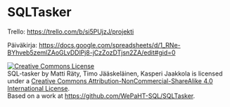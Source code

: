 # SQLTasker

Trello: https://trello.com/b/si5PUjzJ/projekti

Päiväkirja: https://docs.google.com/spreadsheets/d/1_RNe-BYhveb5zemlZAoGLvDDlPj8-jCzZozDTjsn2ZA/edit#gid=0

<a rel="license" href="http://creativecommons.org/licenses/by-nc-sa/4.0/"><img alt="Creative Commons License" style="border-width:0" src="https://i.creativecommons.org/l/by-nc-sa/4.0/88x31.png" /></a><br /><span xmlns:dct="http://purl.org/dc/terms/" property="dct:title">SQL-tasker</span> by <span xmlns:cc="http://creativecommons.org/ns#" property="cc:attributionName">Matti Räty, Timo Jääskeläinen, Kasperi Jaakkola</span> is licensed under a <a rel="license" href="http://creativecommons.org/licenses/by-nc-sa/4.0/">Creative Commons Attribution-NonCommercial-ShareAlike 4.0 International License</a>.<br />Based on a work at <a xmlns:dct="http://purl.org/dc/terms/" href="https://github.com/WePaHT-SQL/SQLTasker" rel="dct:source">https://github.com/WePaHT-SQL/SQLTasker</a>.
